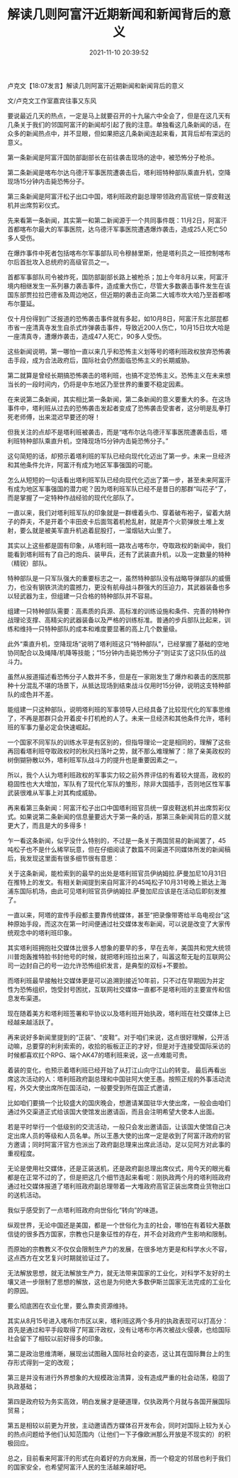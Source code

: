 ﻿---
layout: post
title:  "解读几则阿富汗近期新闻和新闻背后的意义"
date:   2021-11-10 20:39:52
categories: update
---
卢克文【18:07发言】解读几则阿富汗近期新闻和新闻背后的意义

文/卢克文工作室嘉宾往事又东风

要说最近几天的热点，一定是马上就要召开的十九届六中全会了，但是在这几天有几条关于我们的邻国阿富汗的新闻却引起了我的注意。单独看这几条新闻的话，在众多的新闻热点中，并不显眼，但如果把这几条新闻连起来看，其背后却有深远的意义。

第一条新闻是阿富汗国防部副部长在前往袭击现场的途中，被恐怖分子枪杀。

第二条新闻是喀布尔达乌德汗军事医院遭袭击后，塔利班特种部队乘直升机，空降现场15分钟内击毙恐怖分子。

第三条新闻是阿富汗松子出口中国，塔利班政府副总理带领政府高官统一穿皮鞋送机并出席剪彩仪式。

先来看第一条新闻，其实第一和第二新闻源于一个共同事件既：11月2日，阿富汗首都喀布尔最大的军事医院，达乌德汗军事医院遭遇爆炸袭击，造成25人死亡50多人受伤。

在爆炸事件中死者包括喀布尔军事部队司令穆赫里斯，他是塔利员之一班控制喀布尔后首批攻入总统府的高级官员之一。

首都军事部队司令被炸死，国防部副部长路上被枪杀；加上今年8月以来，阿富汗境内相继发生一系列暴力袭击事件，造成重大伤亡，尽管大多数袭击事件发生在该国东部贾拉拉巴德省及周边地区，但近期的袭击正向第二大城市坎大哈乃至首都喀布尔蔓延。

仅十月份得到广泛报道的恐怖袭击事件就有多起，如10月8日，阿富汗东北部昆都市省一座清真寺发生自杀式炸弹袭击事件，导致近200人伤亡，10月15日坎大哈是一座清真寺，遭爆炸袭击，造成47人死亡，90多人受伤。

这些新闻说明，第一哪怕一直以来几乎和恐怖主义划等号的塔利班政权放弃恐怖袭击手段，成为合法政府后，国际社会仍然面临恐怖主义的长期威胁。

第二就算是曾经长期搞恐怖袭击的塔利班，也搞不定恐怖主义。恐怖主义在未来想当长的一段时间内，仍将是中东地区乃至世界的重要不稳定因素。

在来说第二条新闻，其实相比第一条新闻，第二条新闻的意义要重大的多。在这场事件中，塔利班从过去的恐怖袭击发起者变成了恐怖袭击受害者，这分明是乱拳打死老师傅，出来混迟早要还的呀！

但我关注的点却不是塔利班被袭击，而是“喀布尔达乌德汗军事医院遭袭击后，塔利班特种部队乘直升机，空降现场15分钟内击毙恐怖分子。”

这句简短的话，却预示着塔利班的军队已经向现代化迈出了第一步。未来一旦经济和其他条件允许，阿富汗有成为地区军事强国的可能。

怎么从短短的一句话看出塔利班军队已经向现代化迈出了第一步，甚至未来阿富汗有成为地区军事强国的潜力呢？因为塔利班军队已经不是昔日的那群“叫花子”了，而是掌握了一定特种作战经验的现代化部队了。

一直以来，我们对塔利班军队的印象就是一群缠着头巾、穿着破布袍子，留着大胡子的莽夫，不是开着个丰田皮卡后面驾着机枪乱射，就是弄个火箭弹放土堆上发射，要么就是被美军直升机追着屁股打，一溜烟钻大山里了。

其实以上这些都是固有印象，从塔利班一路攻占喀布尔，夺取政权的新闻中，我们能看到塔利班有了自己的炮兵、装甲兵，还有了武装直升机，以及一定数量的特种（精锐）部队。

特种部队是一只军队强大的重要标志之一，虽然特种部队没有战略导弹部队的威慑力，也没有钢铁洪流的震撼力，更没有航母战斗群强大的压迫力，其武器装备也多以轻武器为主，但组建一只合格的特种部队并不容易。

组建一只特种部队需要：高素质的兵源、高标准的训练设施和条件、完善的特种作战理论支撑、高精尖的武器装备以及严格的训练标准。普通的步兵部队比起来，训练和维持一只特种部队的成本和难度要显著的高上几个数量级。

此外“乘直升机，空降现场”说明了塔利班这只“特种部队”，已经掌握了基础的空地协同配合以及绳降/机降等技能；“15分钟内击毙恐怖分子”则证实了这只队伍的战斗力。

虽然从报道描述看恐怖分子人数并不多，但是在一家刚发生了爆炸和袭击的医院那种十分混乱不堪的场景下，从抵达现场到结束战斗仅用时15分钟，说明这支特种部队的成色并不差。

能组建一只这种部队，说明塔利班的军事领导人已经具备了比较现代化的军事思维了，不再是那群只会开着皮卡打机枪的人了。未来一旦经济和其他条件允许，塔利班的军事力量必定会快速崛起。

一个国家不同军队的训练水平是有区别的，但指导理论一定是相同的，理解了这些再回看塔利班夺取政权时的秋风扫落叶之势，就不那么难理解了：除了亲美政权的树倒猢狲散以外，塔利班军队战斗力的提升也是重要因素之一。

所以，我个人认为塔利班政权的军事实力较之前外界评估的有着较大提高，政权的稳固性也大大增加，军队有了现代化军队的雏形，除非大国插手，否则地区性军事武装很难从军事上对其构成威胁。

再来看第三条新闻：阿富汗松子出口中国塔利班官员统一穿皮鞋送机并出席剪彩仪式。如果说第二条新闻的信息量要远大于第一条的话，那第三条新闻背后的意义就更大了，而且是大的多得多！

乍一看这条新闻，似乎没什么特别的，不过是一条关于两国贸易的新闻罢了，45吨松子也不是什么稀罕玩意，但在仔细阅读了数篇不同渠道不同媒体所发的新闻稿后，我发现这里面有很多细节很有意思：

关于这条新闻，能检索到的最早的出处是塔利班官员伊纳姆拉.萨曼加尼10月31日在推特上的发文。有相关新闻提到来自阿富汗的45吨松子10月31号晚上抵达上海浦东国际机场，由此可见塔利班官员伊纳姆拉.萨曼加尼应该是在活动后即刻发推了。

一直以来，阿塔的宣传手段都主要靠传统媒体，甚至“把录像带寄给半岛电视台”这种原始手段，而这次在第一时间便通过社交媒体发布新闻，可以说是改变了大家传统观念中的塔利班印象。

其实塔利班拥抱社交媒体比很多人想象的要早的多，早在去年，美国共和党大统领川普炮轰推特脸书封他号的时候，就把塔利班拉出来了，叫嚣这帮无耻的互联网公司一边封自己的号一边允许恐怖组织发言，是典型的双标+不要脸。

而塔利班最早接触社交媒体更是可以追溯到接近10年前，只不过在早期因为并定性为恐怖组织，饱受封号困扰，互联网社交媒体一直都不是塔利班的主要宣传和信息发布渠道。

现在随着美方和塔利班签署和平协议以及塔利班开始执政，塔利班在社交媒体上已经越来越活跃了。

再来说好多新闻里提到的“正装”、“皮鞋”。对于咱们来说，这点很好理解，公开活动嘛，总要穿的利利索索的，收拾的板板正正的才好，但是对于连接受国际采访的时候都喜欢扛个RPG、端个AK47的塔利班来说，这一点难能可贵。

着装的变化，也预示着塔利班已经开始了从打江山向守江山的转变。
最后再看出席这次活动的人：塔利班政府副总理和中国驻阿大使王愚。按照正规的外事活动流程，外交大使出席所在国活动，一般要受到所在国正式邀请，

比如咱们要搞一个比较盛大的国庆晚会，想邀请某国驻华大使出席，一般会由咱们通过外交渠道正式给该国大使馆发出邀请函，而且会注明希望大使本人出面。

若是平时举行一个低级别的交流活动，一般只会发出邀请函，让该国大使馆自己决定出席人员的等级和人员名单。所以王愚大使的出席一定是收到了阿富汗政府的官方邀请；同时阿富汗官方也派出了政府副总理来出席此活动，足以见阿方对此事的重视程度。

无论是使用社交媒体，还是正装送机，还是政府副总理出席仪式，用今天的眼光看都是在正常不过的了，但是把这几个细节连起来看呢：刚执政两个月的塔利班政府通过社交媒体报道了塔利班政府副总理带着一大堆政府高官正装出席商业货物出口的送机活动。

我似乎感受到了一点塔利班政府向世俗化“转向”的味道。

纵观世界，无论中国还是美国，都是一个世俗化为主的社会，哪怕在有着较大基数信徒的很多西方国家，宗教也只是象征性的存在，并不会对政府产生影响和限制。

而原始的宗教教义不仅仅会限制生产力的发展，在很多地方更是和科学水火不容，这点西方在文艺复兴时期就验证过了。

无法解放思想，就无法解放生产力，就无法带来国家的工业化，对科学不友好的土壤又进一步限制了思想的解放，这也是为何绝大多数伊斯兰国家无法完成的工业化的原因。

要么彻底困在农业化里，要么靠卖资源维持。

其实从8月15号进入喀布尔市区以来，塔利班这两个多月的执政表现可以打高分：首先是通过和平手段取得了阿富汗政权，没有让喀布尔再次被战火侵袭，也给国际社会留下了相较以前好得多的印象。

第二是政治思维清晰，展现出试图融入国际社会的姿态，这让其在国际舞台上的生存形式得到一定的改观；

第三是并没有进行外界想象的大规模政治清算，没有造成严重的社会动荡，稳固了执政基础；

第四是政府较为务实高效，明白发展才是硬道理，仅执政两个月就与各国开展国际贸易；

第五是相较以前更为开放，主动邀请西方媒体召开发布会，同时对国际上较为关心的热点问题给予他们认知范围内（让他们一下子像欧洲那么开放是不现实的）的积极回应。

总之，目前看来阿富汗的形式在向着好的方向发展，而一个稳定的邻居也利于我们的国家安全，也希望阿富汗人民的生活越来越好吧。
